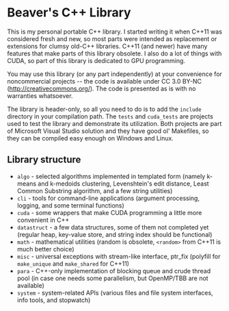 # Beaver's C++ Library

This is my personal portable C++ library. I started writing it when C++11 was considered fresh and new, so most parts were intended as replacement or extensions for clumsy old-C++ libraries. C++11 (and newer) have many features that make parts of this library obsolete. I also do a lot of things with CUDA, so part of this library is dedicated to GPU programming.

You may use this library (or any part independently) at your convenience for noncommercial projects -- the code is available under CC 3.0 BY-NC (http://creativecommons.org/). The code is presented as is with no warranties whatsoever.

The library is header-only, so all you need to do is to add the `include` directory in your compilation path. The `tests` and `cuda_tests` are projects used to test the library and demonstrate its utilization. Both projects are part of Microsoft Visual Studio solution and they have good ol' Makefiles, so they can be compiled easy enough on Windows and Linux.


## Library structure

* `algo` - selected algorithms implemented in templated form (namely k-means and k-medoids clustering, Levenshtein's edit distance, Least Common Substring algorithm, and a few string utilities)
* `cli` - tools for command-line applications (argument processing, logging, and some terminal functions)
* `cuda` - some wrappers that make CUDA programming a little more convenient in C++
* `datastruct` - a few data structures, some of them not completed yet (regular heap, key-value store, and string index should be functional)
* `math` - mathematical utilities (random is obsolete, `<random>` from C++11 is much better choice)
* `misc` - universal exceptions with stream-like interface, ptr_fix (polyfill for `make_unique` and `make_shared` for C++11)
* `para` - C++-only implementation of blocking queue and crude thread pool (in case one needs some parallelism, but OpenMP/TBB are not available)
* `system` - system-related APIs (various files and file system interfaces, info tools, and stopwatch)
